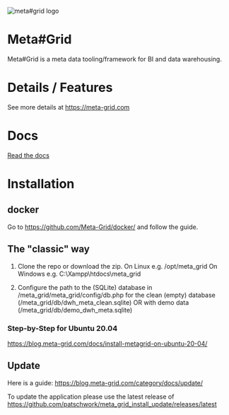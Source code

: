 ![meta#grid logo](https://blog.meta-grid.com/wp-content/uploads/2022/06/base_logo_transparent_background.png)

# Meta#Grid
Meta#Grid is a meta data tooling/framework for BI and data warehousing.

# Details / Features
See more details at https://meta-grid.com

# Docs

[Read the docs](https://docs.meta-grid.com/)

# Installation

## docker
Go to https://github.com/Meta-Grid/docker/ and follow the guide.

## The "classic" way
1. Clone the repo or download the zip. 
On Linux e.g. /opt/meta_grid
On Windows e.g. C:\Xampp\htdocs\meta_grid

2. Configure the path to the (SQLite) database in /meta_grid/meta_grid/config/db.php
for the clean (empty) database (/meta_grid/db/dwh_meta_clean.sqlite)
    OR
with demo data (/meta_grid/db/demo_dwh_meta.sqlite)

### Step-by-Step for Ubuntu 20.04
https://blog.meta-grid.com/docs/install-metagrid-on-ubuntu-20-04/

## Update

Here is a guide: https://blog.meta-grid.com/category/docs/update/

To update the application please use the latest release of https://github.com/patschwork/meta_grid_install_update/releases/latest
